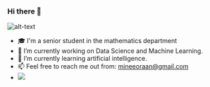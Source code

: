 ### Hi there 👋


![alt-text](https://i.pinimg.com/originals/37/88/f5/3788f590a3342071e16957d047bc43d3.gif)


- :mortar_board: I'm a senior student in the mathematics department
- 🔭 I’m currently working on Data Science and Machine Learning.
- 🌱 I’m currently learning artificial intelligence.
- 📫 Feel free to reach me out from: mineeoraan@gmail.com
- ![](https://komarev.com/ghpvc/?username=mineoran&color=green)
